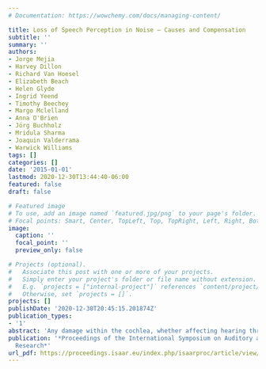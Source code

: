 ```yaml
---
# Documentation: https://wowchemy.com/docs/managing-content/

title: Loss of Speech Perception in Noise – Causes and Compensation
subtitle: ''
summary: ''
authors:
- Jorge Mejia
- Harvey Dillon
- Richard Van Hoesel
- Elizabeth Beach
- Helen Glyde
- Ingrid Yeend
- Timothy Beechey
- Margo Mclelland
- Anna O'Brien
- Jörg Buchholz
- Mridula Sharma
- Joaquin Valderrama
- Warwick Williams
tags: []
categories: []
date: '2015-01-01'
lastmod: 2020-12-30T13:44:40-06:00
featured: false
draft: false

# Featured image
# To use, add an image named `featured.jpg/png` to your page's folder.
# Focal points: Smart, Center, TopLeft, Top, TopRight, Left, Right, BottomLeft, Bottom, BottomRight.
image:
  caption: ''
  focal_point: ''
  preview_only: false

# Projects (optional).
#   Associate this post with one or more of your projects.
#   Simply enter your project's folder or file name without extension.
#   E.g. `projects = ["internal-project"]` references `content/project/deep-learning/index.md`.
#   Otherwise, set `projects = []`.
projects: []
publishDate: '2020-12-30T20:45:15.201874Z'
publication_types:
- '1'
abstract: 'Any damage within the cochlea, whether affecting hearing thresholds or high threshold nerve fibres, that affects the resolving power of the cochlear, necessitates a higher input signal-to-noise ratio to achieve normal speech understanding in noise.  Other than wireless remote microphone systems, super-directional beamformers are the most effective way to achieve this.  To optimise their performance, they should have beam widths that are neither too narrow nor too broad, attenuate off-beam signals in a way that preserves spatial awareness of the environment, and adapt to changing competing signals fast enough to suppress them but not so fast as to distort the target signal.  This paper reports on the advantages and limitations of super-directional beamformers as measured in six different experiments.'
publication: '*Proceedings of the International Symposium on Auditory and Audiological
  Research*'
url_pdf: https://proceedings.isaar.eu/index.php/isaarproc/article/view/2015-24
---
```

